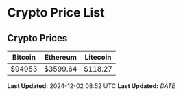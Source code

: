 # Crypto Price List

## Crypto Prices
| Bitcoin | Ethereum | Litecoin |
| ------- | -------- | -------- |
| $94953 | $3599.64 | $118.27 |
**Last Updated:** 2024-12-02 08:52 UTC
**Last Updated:** $DATE$
